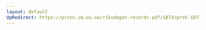 ```yaml
---
layout: default
UpRedirect: https://pruto.im.uu.se/riksdagen-records-pdf/1873/prot-1873--fk--419/prot-1873--fk--419_015.pdf
---
```

